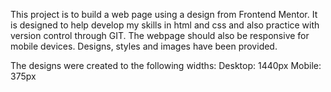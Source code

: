 This project is to build a web page using a design from Frontend Mentor. It is designed to help develop my skills in html and css and also practice with version control through GIT. The webpage should also be responsive for mobile devices. Designs, styles and images have been provided.

The designs were created to the following widths:
	Desktop: 1440px
	Mobile: 375px

	